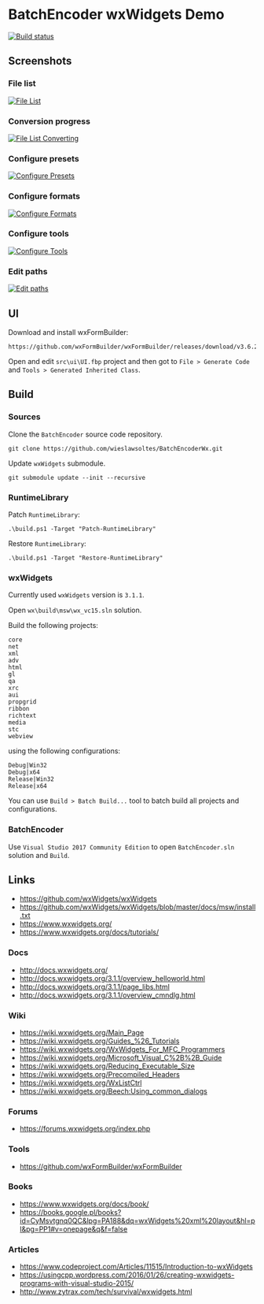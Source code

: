 # BatchEncoder wxWidgets Demo

[![Build status](https://ci.appveyor.com/api/projects/status/94lrua2fmv0rlv51/branch/master?svg=true)](https://ci.appveyor.com/project/wieslawsoltes/batchencoderwx/branch/master)

## Screenshots

### File list

[![File List](screenshots/FileList.png)](https://github.com/wieslawsoltes/BatchEncoderWx/blob/master/screenshots/FileList.png)

### Conversion progress

[![File List Converting](screenshots/FileListConverting.png)](https://github.com/wieslawsoltes/BatchEncoderWx/blob/master/screenshots/FileListConverting.png)

### Configure presets

[![Configure Presets](screenshots/ConfigurePresets.png)](https://github.com/wieslawsoltes/BatchEncoderWx/blob/master/screenshots/ConfigurePresets.png)

### Configure formats

[![Configure Formats](screenshots/ConfigureFormats.png)](https://github.com/wieslawsoltes/BatchEncoderWx/blob/master/screenshots/ConfigureFormats.png)

### Configure tools

[![Configure Tools](screenshots/ConfigureTools.png)](https://github.com/wieslawsoltes/BatchEncoderWx/blob/master/screenshots/ConfigureTools.png)

### Edit paths

[![Edit paths](screenshots/EditPaths.png)](https://github.com/wieslawsoltes/BatchEncoderWx/blob/master/screenshots/EditPaths.png)

## UI 

Download and install wxFormBuilder:
```
https://github.com/wxFormBuilder/wxFormBuilder/releases/download/v3.6.2/wxFormBuilder_v3.6.2.exe
```

Open and edit `src\ui\UI.fbp` project and then got to `File > Generate Code` and `Tools > Generated Inherited Class`.

## Build

### Sources

Clone the `BatchEncoder` source code repository.
```
git clone https://github.com/wieslawsoltes/BatchEncoderWx.git
```

Update `wxWidgets` submodule.
```
git submodule update --init --recursive
```

### RuntimeLibrary

Patch `RuntimeLibrary`:
```
.\build.ps1 -Target "Patch-RuntimeLibrary"
```

Restore `RuntimeLibrary`:
```
.\build.ps1 -Target "Restore-RuntimeLibrary"
```

### wxWidgets

Currently used `wxWidgets` version is `3.1.1`.

Open `wx\build\msw\wx_vc15.sln` solution.

Build the following projects:
```
core
net
xml
adv
html
gl
qa
xrc
aui
propgrid
ribbon
richtext
media
stc
webview
```
using the following configurations:
```
Debug|Win32
Debug|x64
Release|Win32
Release|x64
```

You can use `Build > Batch Build...` tool to batch build all projects and configurations.

### BatchEncoder

Use `Visual Studio 2017 Community Edition` to open `BatchEncoder.sln` solution and `Build`.

## Links

* https://github.com/wxWidgets/wxWidgets
* https://github.com/wxWidgets/wxWidgets/blob/master/docs/msw/install.txt
* https://www.wxwidgets.org/
* https://www.wxwidgets.org/docs/tutorials/


### Docs

* http://docs.wxwidgets.org/
* http://docs.wxwidgets.org/3.1.1/overview_helloworld.html
* http://docs.wxwidgets.org/3.1.1/page_libs.html
* http://docs.wxwidgets.org/3.1.1/overview_cmndlg.html

### Wiki

* https://wiki.wxwidgets.org/Main_Page
* https://wiki.wxwidgets.org/Guides_%26_Tutorials
* https://wiki.wxwidgets.org/WxWidgets_For_MFC_Programmers
* https://wiki.wxwidgets.org/Microsoft_Visual_C%2B%2B_Guide
* https://wiki.wxwidgets.org/Reducing_Executable_Size
* https://wiki.wxwidgets.org/Precompiled_Headers
* https://wiki.wxwidgets.org/WxListCtrl
* https://wiki.wxwidgets.org/Beech:Using_common_dialogs

### Forums

* https://forums.wxwidgets.org/index.php

### Tools

* https://github.com/wxFormBuilder/wxFormBuilder

### Books

* https://www.wxwidgets.org/docs/book/
* https://books.google.pl/books?id=CyMsvtgnq0QC&lpg=PA188&dq=wxWidgets%20xml%20layout&hl=pl&pg=PP1#v=onepage&q&f=false

### Articles

* https://www.codeproject.com/Articles/11515/Introduction-to-wxWidgets
* https://usingcpp.wordpress.com/2016/01/26/creating-wxwidgets-programs-with-visual-studio-2015/
* http://www.zytrax.com/tech/survival/wxwidgets.html
